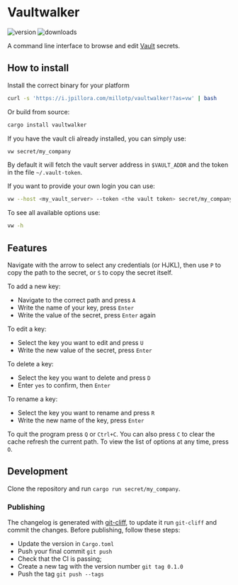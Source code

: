 # Vaultwalker

![version](https://img.shields.io/crates/v/vaultwalker) ![downloads](https://img.shields.io/crates/d/vaultwalker)

A command line interface to browse and edit [Vault](https://www.vaultproject.io/) secrets.

## How to install

Install the correct binary for your platform
```sh
curl -s 'https://i.jpillora.com/millotp/vaultwalker!?as=vw' | bash
```

Or build from source:
```sh
cargo install vaultwalker
```

If you have the vault cli already installed, you can simply use:
```sh
vw secret/my_company
```

By default it will fetch the vault server address in `$VAULT_ADDR` and the token in the file `~/.vault-token`.

If you want to provide your own login you can use:
```sh
vw --host <my_vault_server> --token <the vault token> secret/my_company
```

To see all available options use:
```sh
vw -h
```

## Features

Navigate with the arrow to select any credentials (or HJKL), then use `P` to copy the path to the secret, or `S` to copy the secret itself.

To add a new key:
- Navigate to the correct path and press `A`
- Write the name of your key, press `Enter`
- Write the value of the secret, press `Enter` again

To edit a key:
- Select the key you want to edit and press `U`
- Write the new value of the secret, press `Enter`

To delete a key:
- Select the key you want to delete and press `D`
- Enter `yes` to confirm, then `Enter`

To rename a key:
- Select the key you want to rename and press `R`
- Write the new name of the key, press `Enter`

To quit the program press `Q` or `Ctrl+C`.
You can also press `C` to clear the cache refresh the current path.
To view the list of options at any time, press `O`.

## Development

Clone the repository and run `cargo run secret/my_company`.

### Publishing

The changelog is generated with [git-cliff](https://git-cliff.org/), to update it run `git-cliff` and commit the changes.
Before publishing, follow these steps:
- Update the version in `Cargo.toml`
- Push your final commit `git push`
- Check that the CI is passing;
- Create a new tag with the version number `git tag 0.1.0`
- Push the tag `git push --tags`

